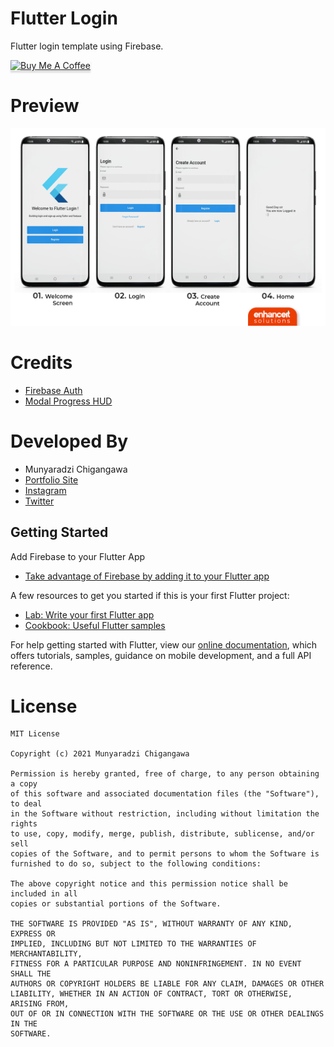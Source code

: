 # Flutter Login

Flutter login template using Firebase.

<a href="https://www.buymeacoffee.com/mchigangawa" target="_blank"><img src="https://www.buymeacoffee.com/assets/img/custom_images/orange_img.png" alt="Buy Me A Coffee" style="height: 41px !important;width: 174px !important;box-shadow: 0px 3px 2px 0px rgba(190, 190, 190, 0.5) !important;-webkit-box-shadow: 0px 3px 2px 0px rgba(190, 190, 190, 0.5) !important;" ></a>



# Preview
![Pic](banner/pic.png)

# Credits

* [Firebase Auth](https://pub.dev/packages/firebase_auth)
* [Modal Progress HUD](https://pub.dev/packages/modal_progress_hud)

# Developed By

* Munyaradzi Chigangawa 
 * [Portfolio Site](http://www.munyaradzichigangawa-6e6a3.web.app)
 * [Instagram](https://www.instagram.com/munyaradzichigangawa/)
 * [Twitter](https://twitter.com/mchigangawa)

 ## Getting Started

Add Firebase to your Flutter App

- [Take advantage of Firebase by adding it to your Flutter app](https://firebase.google.com/docs/flutter/setup)

A few resources to get you started if this is your first Flutter project:

- [Lab: Write your first Flutter app](https://flutter.dev/docs/get-started/codelab)
- [Cookbook: Useful Flutter samples](https://flutter.dev/docs/cookbook)

For help getting started with Flutter, view our
[online documentation](https://flutter.dev/docs), which offers tutorials,
samples, guidance on mobile development, and a full API reference.

# License

	MIT License

	Copyright (c) 2021 Munyaradzi Chigangawa

	Permission is hereby granted, free of charge, to any person obtaining a copy
	of this software and associated documentation files (the "Software"), to deal
	in the Software without restriction, including without limitation the rights
	to use, copy, modify, merge, publish, distribute, sublicense, and/or sell
	copies of the Software, and to permit persons to whom the Software is
	furnished to do so, subject to the following conditions:

	The above copyright notice and this permission notice shall be included in all
	copies or substantial portions of the Software.

	THE SOFTWARE IS PROVIDED "AS IS", WITHOUT WARRANTY OF ANY KIND, EXPRESS OR
	IMPLIED, INCLUDING BUT NOT LIMITED TO THE WARRANTIES OF MERCHANTABILITY,
	FITNESS FOR A PARTICULAR PURPOSE AND NONINFRINGEMENT. IN NO EVENT SHALL THE
	AUTHORS OR COPYRIGHT HOLDERS BE LIABLE FOR ANY CLAIM, DAMAGES OR OTHER
	LIABILITY, WHETHER IN AN ACTION OF CONTRACT, TORT OR OTHERWISE, ARISING FROM,
	OUT OF OR IN CONNECTION WITH THE SOFTWARE OR THE USE OR OTHER DEALINGS IN THE
	SOFTWARE.
